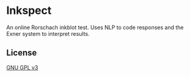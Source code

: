 # Inkspect
An online Rorschach inkblot test. Uses NLP to code responses and the Exner system to interpret results. 

## License
[GNU GPL v3](https://github.com/kahngjoonkoh/Inkspect/blob/main/LICENSE)
